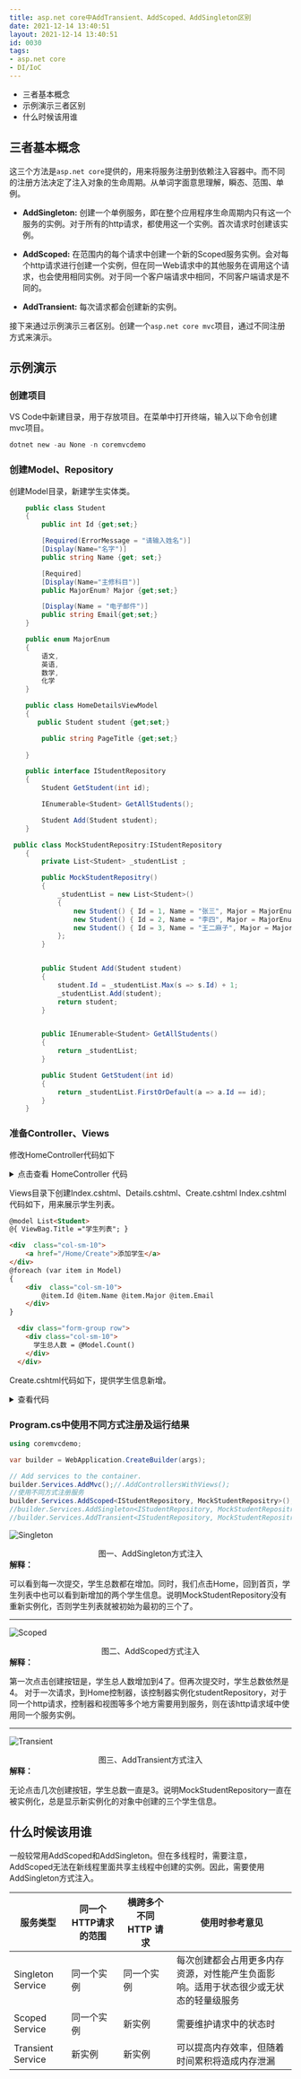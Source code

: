 ```yaml
---
title: asp.net core中AddTransient、AddScoped、AddSingleton区别
date: 2021-12-14 13:40:51
layout: 2021-12-14 13:40:51
id: 0030
tags:
- asp.net core
- DI/IoC
---
```


* 三者基本概念
* 示例演示三者区别
* 什么时候该用谁

<!--more-->

## 三者基本概念
这三个方法是`asp.net core`提供的，用来将服务注册到依赖注入容器中。而不同的注册方法决定了注入对象的生命周期。从单词字面意思理解，瞬态、范围、单例。
* <strong>AddSingleton:</strong> 创建一个单例服务，即在整个应用程序生命周期内只有这一个服务的实例。对于所有的http请求，都使用这一个实例。首次请求时创建该实例。

* <strong>AddScoped:</strong> 在范围内的每个请求中创建一个新的Scoped服务实例。会对每个http请求进行创建一个实例，但在同一Web请求中的其他服务在调用这个请求，也会使用相同实例。对于同一个客户端请求中相同，不同客户端请求是不同的。

* <strong>AddTransient:</strong> 每次请求都会创建新的实例。

接下来通过示例演示三者区别。创建一个`asp.net core mvc`项目，通过不同注册方式来演示。


## 示例演示

### 创建项目
VS Code中新建目录，用于存放项目。在菜单中打开终端，输入以下命令创建mvc项目。
```powershell
dotnet new -au None -n coremvcdemo
```

### 创建Model、Repository

创建Model目录，新建学生实体类。
```csharp
    public class Student
    {
        public int Id {get;set;}

        [Required(ErrorMessage = "请输入姓名")]
        [Display(Name="名字")]
        public string Name {get; set;}

        [Required]
        [Display(Name="主修科目")]
        public MajorEnum? Major {get;set;}

        [Display(Name = "电子邮件")]
        public string Email{get;set;}
    }

    public enum MajorEnum
    {
        语文,
        英语,
        数学,
        化学 
    }

    public class HomeDetailsViewModel
    {
       public Student student {get;set;}

        public string PageTitle {get;set;}
    
    }
```

```csharp
    public interface IStudentRepository
    {
        Student GetStudent(int id);

        IEnumerable<Student> GetAllStudents();

        Student Add(Student student);
    }
```

```csharp
 public class MockStudentRepositry:IStudentRepository
    {
        private List<Student> _studentList ;

        public MockStudentRepositry()
        {
            _studentList = new List<Student>()
            {
                new Student() { Id = 1, Name = "张三", Major = MajorEnum.化学, Email = "Tony-zhang@52abp.com" },
                new Student() { Id = 2, Name = "李四", Major = MajorEnum.英语, Email = "lisi@52abp.com" },
                new Student() { Id = 3, Name = "王二麻子", Major = MajorEnum.数学, Email = "wang@52abp.com" },
            };
        }


        public Student Add(Student student)
        {
            student.Id = _studentList.Max(s => s.Id) + 1;
            _studentList.Add(student);
            return student;
        }


        public IEnumerable<Student> GetAllStudents()
        {
            return _studentList;
        }

        public Student GetStudent(int id)
        {
            return _studentList.FirstOrDefault(a => a.Id == id);
        } 
    }
```

### 准备Controller、Views

修改HomeController代码如下
<details>
<summary> 点击查看 HomeController 代码</summary>

```csharp
public class HomeController : Controller
{
    private readonly ILogger<HomeController> _logger;
    private readonly IStudentRepository _studentRepository;

    public HomeController(ILogger<HomeController> logger, IStudentRepository studentRepository)
    {
        _studentRepository = studentRepository;
        _logger = logger;
    }

    public IActionResult Index()
    {
        IEnumerable<Student> students = _studentRepository.GetAllStudents();
        return View(students);
    }

    public IActionResult Details(int? id)
    {
        HomeDetailsViewModel homeDetailsViewModel = new HomeDetailsViewModel()
        {
            student = _studentRepository.GetStudent(id ?? 1),
            PageTitle = "学生详细信息"
        };
        return View(homeDetailsViewModel);
    }

   [HttpGet]
   public ViewResult Create()
   {
       return View();
   }

   [HttpPost]
   public IActionResult Create(Student student)
   {
       if(ModelState.IsValid)
       {
           Student newStudent = _studentRepository.Add(student);
           return View();//RedirectToAction("Details", new {id = newStudent.Id});
       }
       return View();
   }
}
```
</details>


Views目录下创建Index.cshtml、Details.cshtml、Create.cshtml
Index.cshtml代码如下，用来展示学生列表。
```html
@model List<Student>
@{ ViewBag.Title ="学生列表"; }

<div  class="col-sm-10">
    <a href="/Home/Create">添加学生</a>
</div>
@foreach (var item in Model)
{
    <div  class="col-sm-10">
        @item.Id @item.Name @item.Major @item.Email 
    </div>
}

  <div class="form-group row">
    <div class="col-sm-10">
      学生总人数 = @Model.Count()
    </div>
  </div>
```

Create.cshtml代码如下，提供学生信息新增。

<details>
<summary>
 查看代码
</summary>

```html
@model Student 
@inject IStudentRepository _studentRepository 
@{ ViewBag.Title ="创建学生信息"; }

<form asp-controller="home" asp-action="create" method="post" class="mt-3">
  <div asp-validation-summary="All" class="text-danger"></div>

  <div class="form-group row">
    <label asp-for="Name" class="col-sm-2 col-form-label"></label>
    <div class="col-sm-10">
      <input asp-for="Name" class="form-control" placeholder="请输入名字"/>
      <span asp-validation-for="Name" class="text-danger"></span>
    </div>
  </div>

  <div class="form-group row">
    <label asp-for="Email" class="col-sm-2 col-form-label"></label>
    <div class="col-sm-10">
      <input
        asp-for="Email"
        class="form-control"
        placeholder="请输入邮箱地址"
     />
      <span asp-validation-for="Email" class="text-danger"></span>
    </div>
  </div>

  <div class="form-group row">
    <label asp-for="Major" class="col-sm-2 col-form-label"></label>
    <div class="col-sm-10">
      <select
        asp-for="Major"
        class="custom-select mr-sm-2"
        asp-items="Html.GetEnumSelectList<MajorEnum>()"
      >
        <option value=""> 请选择</option>
      </select>
      <span asp-validation-for="Major" class="text-danger"></span>
    </div>
  </div>

  <div class="form-group row">
    <div class="col-sm-10">
      <button type="submit" class="btn btn-primary">创建</button>
    </div>
  </div>

  <div class="form-group row">
    <div class="col-sm-10">
      学生总人数 = @_studentRepository.GetAllStudents().Count().ToString()
    </div>
  </div>
</form>
```


</details>

### Program.cs中使用不同方式注册及运行结果

```csharp
using coremvcdemo;

var builder = WebApplication.CreateBuilder(args);

// Add services to the container.
builder.Services.AddMvc();//.AddControllersWithViews();
//使用不同方式注册服务
builder.Services.AddScoped<IStudentRepository, MockStudentRepositry>();
//builder.Services.AddSingleton<IStudentRepository, MockStudentRepositry>();
//builder.Services.AddTransient<IStudentRepository, MockStudentRepositry>();
```

![Singleton](https://raw.githubusercontent.com/edsiongithub/blogimages/master/202112/Singleton.gif)
<center>图一、AddSingleton方式注入</center>
<strong>解释：</strong>

可以看到每一次提交，学生总数都在增加。同时，我们点击Home，回到首页，学生列表中也可以看到新增加的两个学生信息。说明MockStudentRepository没有重新实例化，否则学生列表就被初始为最初的三个了。

---

![Scoped](https://raw.githubusercontent.com/edsiongithub/blogimages/master/202112/Scoped.gif)
<center>图二、AddScoped方式注入</center>
<strong>解释：</strong>

第一次点击创建按钮是，学生总人数增加到4了。但再次提交时，学生总数依然是4。
对于一次请求，到Home控制器，该控制器实例化studentRepository，对于同一个http请求，控制器和视图等多个地方需要用到服务，则在该http请求域中使用同一个服务实例。

---
![Transient](https://raw.githubusercontent.com/edsiongithub/blogimages/master/202112/Transient.gif)
<center>图三、AddTransient方式注入</center>
<strong>解释：</strong>

无论点击几次创建按钮，学生总数一直是3。说明MockStudentRepository一直在被实例化，总是显示新实例化的对象中创建的三个学生信息。

## 什么时候该用谁

一般较常用AddScoped和AddSingleton。但在多线程时，需要注意，AddScoped无法在新线程里面共享主线程中创建的实例。因此，需要使用AddSingleton方式注入。


| 服务类型 | 同一个HTTP请求的范围 | 横跨多个不同 HTTP 请求 | 使用时参考意见 |
| --- | --- | --- | --- |
| Singleton Service | 同一个实例 | 同一个实例 | 每次创建都会占用更多内存资源，对性能产生负面影响。适用于状态很少或无状态的轻量级服务 |
| Scoped Service | 同一个实例 | 新实例 | 需要维护请求中的状态时 |
| Transient Service | 新实例 | 新实例 | 可以提高内存效率，但随着时间累积将造成内存泄漏 |